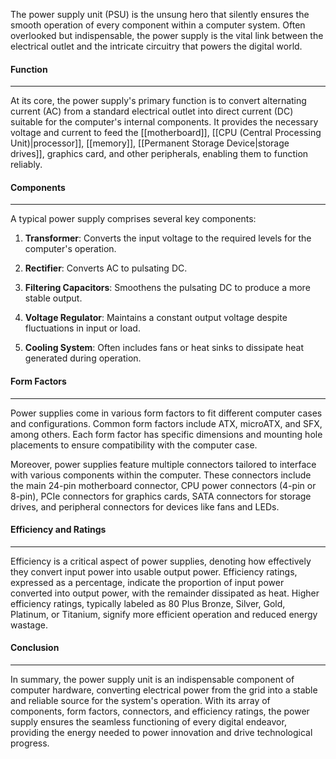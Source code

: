 The power supply unit (PSU) is the unsung hero that silently ensures the smooth operation of every component within a computer system. Often overlooked but indispensable, the power supply is the vital link between the electrical outlet and the intricate circuitry that powers the digital world.

#### Function
<hr>

At its core, the power supply's primary function is to convert alternating current (AC) from a standard electrical outlet into direct current (DC) suitable for the computer's internal components. It provides the necessary voltage and current to feed the [[motherboard]], [[CPU  (Central Processing Unit)|processor]], [[memory]], [[Permanent Storage Device|storage drives]], graphics card, and other peripherals, enabling them to function reliably.

#### Components
<hr>

A typical power supply comprises several key components:

1. **Transformer**: Converts the input voltage to the required levels for the computer's operation.
    
2. **Rectifier**: Converts AC to pulsating DC.
    
3. **Filtering Capacitors**: Smoothens the pulsating DC to produce a more stable output.
    
4. **Voltage Regulator**: Maintains a constant output voltage despite fluctuations in input or load.
    
5. **Cooling System**: Often includes fans or heat sinks to dissipate heat generated during operation.
    

#### Form Factors
<hr>

Power supplies come in various form factors to fit different computer cases and configurations. Common form factors include ATX, microATX, and SFX, among others. Each form factor has specific dimensions and mounting hole placements to ensure compatibility with the computer case.

Moreover, power supplies feature multiple connectors tailored to interface with various components within the computer. These connectors include the main 24-pin motherboard connector, CPU power connectors (4-pin or 8-pin), PCIe connectors for graphics cards, SATA connectors for storage drives, and peripheral connectors for devices like fans and LEDs.

#### Efficiency and Ratings
<hr>

Efficiency is a critical aspect of power supplies, denoting how effectively they convert input power into usable output power. Efficiency ratings, expressed as a percentage, indicate the proportion of input power converted into output power, with the remainder dissipated as heat. Higher efficiency ratings, typically labeled as 80 Plus Bronze, Silver, Gold, Platinum, or Titanium, signify more efficient operation and reduced energy wastage.

#### Conclusion
<hr>

In summary, the power supply unit is an indispensable component of computer hardware, converting electrical power from the grid into a stable and reliable source for the system's operation. With its array of components, form factors, connectors, and efficiency ratings, the power supply ensures the seamless functioning of every digital endeavor, providing the energy needed to power innovation and drive technological progress.